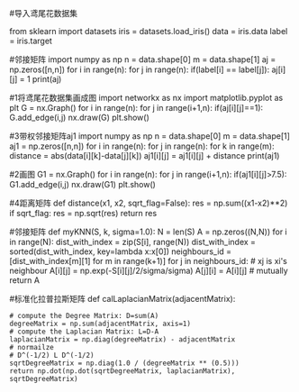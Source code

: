 



#导入鸢尾花数据集

from sklearn import datasets
iris = datasets.load_iris()
data = iris.data
label = iris.target



#邻接矩阵
import numpy as np
n = data.shape[0]
m = data.shape[1]
aj = np.zeros([n,n])
for i in range(n):
    for j in range(n):
         if(label[i] == label[j]):
                aj[i][j] = 1
print(aj)



#1将鸢尾花数据集画成图
import networkx as nx
import matplotlib.pyplot as plt
G = nx.Graph()
for i in range(n):
    for j in range(i+1,n):
        if(aj[i][j]==1):
            G.add_edge(i,j)
nx.draw(G)
plt.show()



#3带权邻接矩阵aj1
import numpy as np
n = data.shape[0]
m = data.shape[1]
aj1 = np.zeros([n,n])
for i in range(n):
    for j in range(n):
        for k in range(m):
            distance = abs(data[i][k]-data[j][k])
            aj1[i][j] = aj1[i][j] + distance
print(aj1)







#2画图
G1 = nx.Graph()
for i in range(n):
    for j in range(i+1,n):
        if(aj1[i][j]>7.5):
            G1.add_edge(i,j)
nx.draw(G1)
plt.show()



#4距离矩阵
def distance(x1, x2, sqrt_flag=False):
    res = np.sum((x1-x2)**2)
    if sqrt_flag:
        res = np.sqrt(res)
    return res


#邻接矩阵
def myKNN(S, k, sigma=1.0):
    N = len(S)
    A = np.zeros((N,N))
    for i in range(N):
        dist_with_index = zip(S[i], range(N))
        dist_with_index = sorted(dist_with_index, key=lambda x:x[0])
        neighbours_id = [dist_with_index[m][1] for m in range(k+1)]
        for j in neighbours_id: # xj is xi's neighbour
            A[i][j] = np.exp(-S[i][j]/2/sigma/sigma)
            A[j][i] = A[i][j] # mutually
    return A




#标准化拉普拉斯矩阵
def calLaplacianMatrix(adjacentMatrix):

    # compute the Degree Matrix: D=sum(A)
    degreeMatrix = np.sum(adjacentMatrix, axis=1)
    # compute the Laplacian Matrix: L=D-A
    laplacianMatrix = np.diag(degreeMatrix) - adjacentMatrix
    # normailze
    # D^(-1/2) L D^(-1/2)
    sqrtDegreeMatrix = np.diag(1.0 / (degreeMatrix ** (0.5)))
    return np.dot(np.dot(sqrtDegreeMatrix, laplacianMatrix), sqrtDegreeMatrix)
